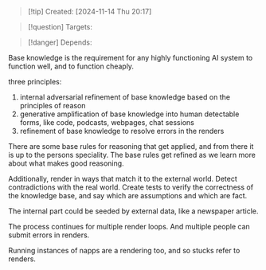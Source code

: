 
>[!tip] Created: [2024-11-14 Thu 20:17]

>[!question] Targets: 

>[!danger] Depends: 

Base knowledge is the requirement for any highly functioning AI system to function well, and to function cheaply.

three principles:
1. internal adversarial refinement of base knowledge based on the principles of reason
2. generative amplification of base knowledge into human detectable forms, like code, podcasts, webpages, chat sessions
3. refinement of base knowledge to resolve errors in the renders

There are some base rules for reasoning that get applied, and from there it is up to the persons speciality.  The base rules get refined as we learn more about what makes good reasoning.

Additionally, render in ways that match it to the external world.  Detect contradictions with the real world.  Create tests to verify the correctness of the knowledge base, and say which are assumptions and which are fact.

The internal part could be seeded by external data, like a newspaper article.

The process continues for multiple render loops.
And multiple people can submit errors in renders.

Running instances of napps are a rendering too, and so stucks refer to renders.
